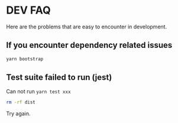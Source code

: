 # DEV FAQ

Here are the problems that are easy to encounter in development.

## If you encounter dependency related issues

```bash
yarn bootstrap
```

## Test suite failed to run (jest)

Can not run `yarn test xxx`

```bash
rm -rf dist
```

Try again.
